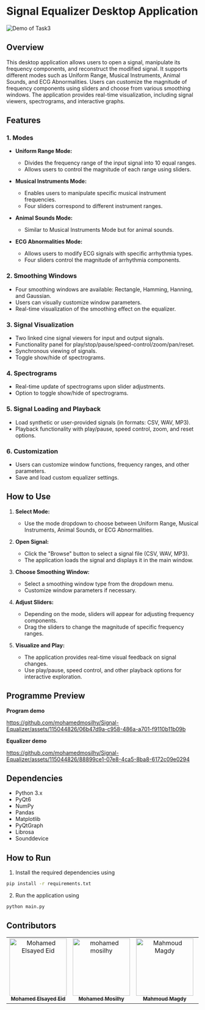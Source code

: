 # Signal Equalizer Desktop Application
![Demo of Task3](https://github.com/MohamedMandour10/Signal-Equalizer/assets/115044826/e64d456e-9e9b-4d03-9053-2e4930367ca5)

## Overview

This desktop application allows users to open a signal, manipulate its frequency components, and reconstruct the modified signal. It supports different modes such as Uniform Range, Musical Instruments, Animal Sounds, and ECG Abnormalities. Users can customize the magnitude of frequency components using sliders and choose from various smoothing windows. The application provides real-time visualization, including signal viewers, spectrograms, and interactive graphs.

## Features

### 1. Modes

- **Uniform Range Mode:**
  - Divides the frequency range of the input signal into 10 equal ranges.
  - Allows users to control the magnitude of each range using sliders.

- **Musical Instruments Mode:**
  - Enables users to manipulate specific musical instrument frequencies.
  - Four sliders correspond to different instrument ranges.

- **Animal Sounds Mode:**
  - Similar to Musical Instruments Mode but for animal sounds.

- **ECG Abnormalities Mode:**
  - Allows users to modify ECG signals with specific arrhythmia types.
  - Four sliders control the magnitude of arrhythmia components.

### 2. Smoothing Windows

- Four smoothing windows are available: Rectangle, Hamming, Hanning, and Gaussian.
- Users can visually customize window parameters.
- Real-time visualization of the smoothing effect on the equalizer.

### 3. Signal Visualization

- Two linked cine signal viewers for input and output signals.
- Functionality panel for play/stop/pause/speed-control/zoom/pan/reset.
- Synchronous viewing of signals.
- Toggle show/hide of spectrograms.

### 4. Spectrograms

- Real-time update of spectrograms upon slider adjustments.
- Option to toggle show/hide of spectrograms.

### 5. Signal Loading and Playback

- Load synthetic or user-provided signals (in formats: CSV, WAV, MP3).
- Playback functionality with play/pause, speed control, zoom, and reset options.

### 6. Customization

- Users can customize window functions, frequency ranges, and other parameters.
- Save and load custom equalizer settings.

## How to Use

1. **Select Mode:**
   - Use the mode dropdown to choose between Uniform Range, Musical Instruments, Animal Sounds, or ECG Abnormalities.

2. **Open Signal:**
   - Click the "Browse" button to select a signal file (CSV, WAV, MP3).
   - The application loads the signal and displays it in the main window.
3. **Choose Smoothing Window:**
   - Select a smoothing window type from the dropdown menu.
   - Customize window parameters if necessary.

4. **Adjust Sliders:**
   - Depending on the mode, sliders will appear for adjusting frequency components.
   - Drag the sliders to change the magnitude of specific frequency ranges.

5. **Visualize and Play:**
   - The application provides real-time visual feedback on signal changes.
   - Use play/pause, speed control, and other playback options for interactive exploration.

## Programme Preview

**Program demo**

https://github.com/mohamedmosilhy/Signal-Equalizer/assets/115044826/06b47d9a-c958-486a-a701-f9110b11b09b


**Equalizer demo**

https://github.com/mohamedmosilhy/Signal-Equalizer/assets/115044826/88899ce1-07e8-4ca5-8ba8-6172c09e0294


## Dependencies

- Python 3.x
- PyQt6
- NumPy
- Pandas
- Matplotlib
- PyQtGraph
- Librosa
- Sounddevice

## How to Run

1. Install the required dependencies using 
```bash
pip install -r requirements.txt
```
2. Run the application using 
```bash
python main.py
```

## Contributors <a name = "Contributors"></a>
<table>
  <tr>
    <td align="center">
    <a href="https://github.com/MohamedMandour10" target="_black">
    <img src="https://avatars.githubusercontent.com/u/115044826?v=4" width="150px;" alt="Mohamed Elsayed Eid"/>
    <br />
    <sub><b>Mohamed Elsayed Eid</b></sub></a>
    </td>
    <td align="center">
    <a href="https://github.com/mohamedmosilhy" target="_black">
    <img src="https://avatars.githubusercontent.com/u/93820559?v=4" width="150px;" alt="mohamed mosilhy"/>
    <br />
    <sub><b>Mohamed Mosilhy</b></sub></a>
    </td>
    <td align="center">
    <a href="https://github.com/MahmoudMagdy404" target="_black">
    <img src="https://avatars.githubusercontent.com/u/83336074?v=4" width="150px;" alt="Mahmoud Magdy"/>
    <br />
    <sub><b>Mahmoud Magdy</b></sub></a>
    </td>
    <td align="center">
    <a href="https://github.com/joyou159" target="_black">
    <img src="https://avatars.githubusercontent.com/u/85418161?v=4" width="150px;" alt="Youssef Ahmed"/>
    <br />
    <sub><b>Youssef Ahmed</b></sub></a>
    </td>
      </tr>
